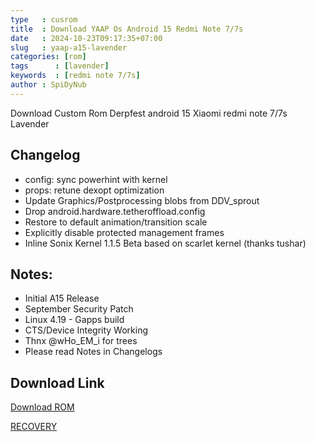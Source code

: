 ```yaml
---
type   : cusrom
title  : Download YAAP Os Android 15 Redmi Note 7/7s
date   : 2024-10-23T09:17:35+07:00
slug   : yaap-a15-lavender
categories: [rom]
tags      : [lavender]
keywords  : [redmi note 7/7s]
author : SpiDyNub
---
```


Download Custom Rom Derpfest android 15 Xiaomi redmi note 7/7s Lavender

## Changelog
- config: sync powerhint with kernel
- props: retune dexopt optimization
- Update Graphics/Postprocessing blobs from DDV_sprout
- Drop android.hardware.tetheroffload.config
- Restore to default animation/transition scale
- Explicitly disable protected management frames
- Inline Sonix Kernel 1.1.5 Beta based on scarlet kernel (thanks tushar)


## Notes:
- Initial A15 Release
- September Security Patch
- Linux 4.19 - Gapps build
- CTS/Device Integrity Working
- Thnx @wHo_EM_i for trees
- Please read Notes in Changelogs


## Download Link
[Download ROM](https://www.pling.com/p/1889410/)

[RECOVERY](https://sourceforge.net/projects/lc-dev/files/lavender/TWRP-recovery-erofs-dynamic-partitions-230713.img/download)



